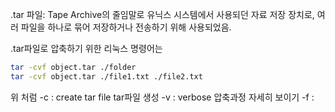 
.tar 파일: Tape Archive의 줄임말로 유닉스 시스템에서 사용되던 자료 저장 장치로, 여러 파일을 하나로 묶어 저장하거나 전송하기 위해 사용되었음.

.tar파일로 압축하기 위한 리눅스 명령어는
``` bash
tar -cvf object.tar ./folder
tar -cvf object.tar ./file1.txt ./file2.txt
```
위 처럼
-c : create tar file tar파일 생성
-v : verbose 압축과정 자세히 보이기
-f : 